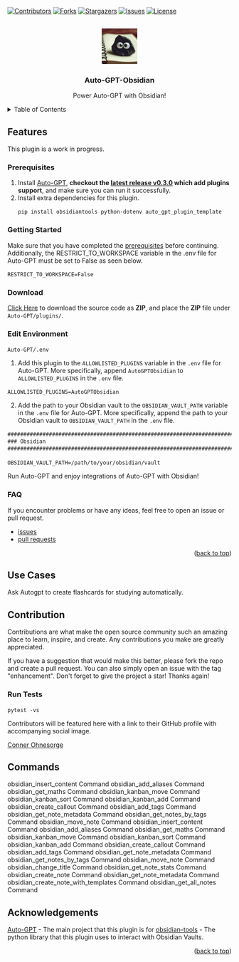 
<a name="readme-top"></a>

[![Contributors][contributors-shield]][contributors-url]
[![Forks][forks-shield]][forks-url]
[![Stargazers][stars-shield]][stars-url]
[![Issues][issues-shield]][issues-url]
[![License][license-shield]][license-url]


<!-- PROJECT LOGO -->
<br />
<div align="center">
      <img src="docs/logoautogptobsidian.png" alt="Logo" width="80" height="80">
<h3 align="center">Auto-GPT-Obsidian</h3>

  <p align="center">
    Power Auto-GPT with Obsidian!
  </p>
</div>

<!-- TABLE OF CONTENTS -->
<details>
  <summary>Table of Contents</summary>
  <ol>
    <li><a href="#features">Features</a></li>
    <li> <a href="#getting-started">Getting Started</a> </li>
    <li> <a href="#use-cases">Use Cases</a> </li>
    <li><a href="#commands">Commands</a></li>
    <li><a href="#contribution">Contribution</a></li>
    <li><a href="#acknowledgments">Acknowledgments</a></li>
  </ol>
</details> 

## Features 
This plugin is a work in progress. 

### Prerequisites
1. Install [Auto-GPT](https://github.com/Significant-Gravitas/Auto-GPT), **checkout the [latest release v0.3.0](https://github.com/Significant-Gravitas/Auto-GPT/releases/tag/v0.3.0) which add plugins support**, and make sure you can run it successfully.
2. Install extra dependencies for this plugin.
    ```
    pip install obsidiantools python-dotenv auto_gpt_plugin_template
    ```

### Getting Started
Make sure that you have completed the [prerequisites](#prerequisites) before continuing. Additionally, the RESTRICT_TO_WORKSPACE variable in the .env file for Auto-GPT must be set to False as seen below. 
```
RESTRICT_TO_WORKSPACE=False
```

### Download
[Click Here](https://github.com/conneroisu/Auto-GPT-Obsidian/archive/refs/heads/master.zip) to download the source code as **ZIP**, and place the **ZIP** file under `Auto-GPT/plugins/`.

### Edit Environment 
`Auto-GPT/.env`
1. Add this plugin to the `ALLOWLISTED_PLUGINS` variable in the `.env` file for Auto-GPT. More specifically, append `AutoGPTObsidian` to `ALLOWLISTED_PLUGINS` in the `.env` file.
```
ALLOWLISTED_PLUGINS=AutoGPTObsidian
```
2. Add the path to your Obsidian vault to the `OBSIDIAN_VAULT_PATH` variable in the `.env` file for Auto-GPT. More specifically, append the path to your Obsidian vault to `OBSIDIAN_VAULT_PATH` in the `.env` file.
```
################################################################################
### Obsidian
################################################################################

OBSIDIAN_VAULT_PATH=/path/to/your/obsidian/vault
```
Run Auto-GPT and enjoy integrations of Auto-GPT with Obsidian!
### FAQ 
If you encounter problems or have any ideas, feel free to open an issue or pull request. 
- [issues](https://github.com/conneroisu/Auto-GPT-Obsidian/issues) 
- [pull requests](https://github.com/conneroisu/Auto-GPT-Obsidian/pulls)

<p align="right">(<a href="#readme-top">back to top</a>)</p>

## Use Cases 
Ask Autogpt to create flashcards for studying automatically. 
## Contribution
Contributions are what make the open source community such an amazing place to learn, inspire, and create. Any contributions you make are greatly appreciated.

If you have a suggestion that would make this better, please fork the repo and create a pull request. You can also simply open an issue with the tag "enhancement". Don't forget to give the project a star! Thanks again!

### Run Tests
```
pytest -vs
```

Contributors will be featured here with a link to their GitHub profile with accompanying social image.

[Conner Ohnesorge](connerohnesorge.mixa.site)
## Commands
obsidian_insert_content Command
obsidian_add_aliases Command
obsidian_get_maths Command
obsidian_kanban_move Command
obsidian_kanban_sort Command
obsidian_kanban_add Command
obsidian_create_callout Command
obsidian_add_tags Command
obsidian_get_note_metadata Command
obsidian_get_notes_by_tags Command
obsidian_move_note Command
obsidian_insert_content Command
obsidian_add_aliases Command
obsidian_get_maths Command
obsidian_kanban_move Command
obsidian_kanban_sort Command
obsidian_kanban_add Command
obsidian_create_callout Command
obsidian_add_tags Command
obsidian_get_note_metadata Command
obsidian_get_notes_by_tags Command
obsidian_move_note Command
obsidian_change_title Command
obsidian_get_note_stats Command
obsidian_create_note Command
obsidian_get_note_metadata Command
obsidian_create_note_with_templates Command
obsidian_get_all_notes Command
## Acknowledgements
[Auto-GPT](https://github.com/Significant-Gravitas/Auto-GPT) - The main project that this plugin is for
[obsidian-tools](https://github.com/mfarragher/obsidiantools) - The python library that this plugin uses to interact with Obsidian Vaults.

<p align="right">(<a href="#readme-top">back to top</a>)</p>

<!-- MARKDOWN LINKS & IMAGES -->
<!-- https://www.markdownguide.org/basic-syntax/#reference-style-links -->
[contributors-shield]: https://img.shields.io/github/contributors/conneroisu/Auto-GPT-Obsidian.svg?style=for-the-badge
[contributors-url]: https://github.com/conneroisu/Auto-GPT-Obsidian/graphs/contributors
[forks-shield]: https://img.shields.io/github/forks/conneroisu/Auto-GPT-Obsidian.svg?style=for-the-badge
[forks-url]: https://github.com/conneroisu/Auto-GPT-Obsidian/network/members
[stars-shield]: https://img.shields.io/github/stars/conneroisu/Auto-GPT-Obsidian.svg?style=for-the-badge
[stars-url]: https://github.com/conneroisu/Auto-GPT-Obsidian/stargazers
[issues-shield]: https://img.shields.io/github/issues/conneroisu/Auto-GPT-Obsidian.svg?style=for-the-badge
[issues-url]: https://github.com/conneroisu/Auto-GPT-Obsidian/issues
[license-shield]: https://img.shields.io/github/license/conneroisu/Auto-GPT-Obsidian.svg?style=for-the-badge
[license-url]: https://github.com/conneroisu/Auto-GPT-Obsidian/blob/master/LICENSE
